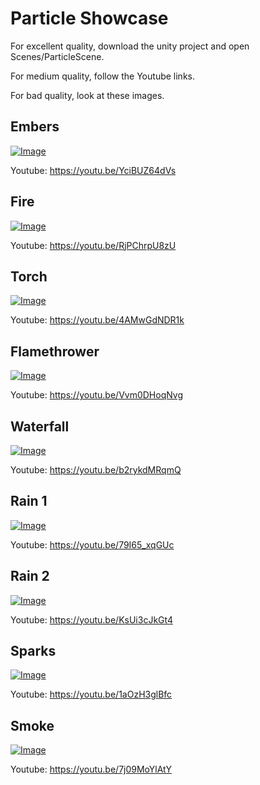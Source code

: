 # Particle Showcase

For excellent quality, download the unity project and open Scenes/ParticleScene.

For medium quality, follow the Youtube links.

For bad quality, look at these images.

## Embers
[![Image](https://img.youtube.com/vi/YciBUZ64dVs/0.jpg)](https://youtu.be/YciBUZ64dVs)

Youtube: https://youtu.be/YciBUZ64dVs

## Fire
[![Image](https://img.youtube.com/vi/RjPChrpU8zU/0.jpg)](https://youtu.be/RjPChrpU8zU)

Youtube: https://youtu.be/RjPChrpU8zU

## Torch
[![Image](https://img.youtube.com/vi/4AMwGdNDR1k/0.jpg)](https://youtu.be/4AMwGdNDR1k)

Youtube: https://youtu.be/4AMwGdNDR1k

## Flamethrower
[![Image](https://img.youtube.com/vi/Vvm0DHoqNvg/0.jpg)](https://youtu.be/Vvm0DHoqNvg)

Youtube: https://youtu.be/Vvm0DHoqNvg

## Waterfall
[![Image](https://img.youtube.com/vi/b2rykdMRqmQ/0.jpg)](https://youtu.be/b2rykdMRqmQ)

Youtube: https://youtu.be/b2rykdMRqmQ

## Rain 1
[![Image](https://img.youtube.com/vi/79I65_xqGUc/0.jpg)](https://youtu.be/79I65_xqGUc)

Youtube: https://youtu.be/79I65_xqGUc

## Rain 2
[![Image](https://img.youtube.com/vi/KsUi3cJkGt4/0.jpg)](https://youtu.be/KsUi3cJkGt4)

Youtube: https://youtu.be/KsUi3cJkGt4

## Sparks
[![Image](https://img.youtube.com/vi/1aOzH3glBfc/0.jpg)](https://youtu.be/1aOzH3glBfc)

Youtube: https://youtu.be/1aOzH3glBfc

## Smoke
[![Image](https://img.youtube.com/vi/7j09MoYlAtY/0.jpg)](https://youtu.be/7j09MoYlAtY)

Youtube: https://youtu.be/7j09MoYlAtY
